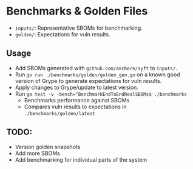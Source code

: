 # Benchmarks & Golden Files

- `inputs/`: Representative SBOMs for benchmarking.
- `golden/`: Expectations for vuln results.

## Usage
- Add SBOMs generated with `github.com/anchore/syft` to `inputs/`.
- Run `go run ./benchmarks/golden/golden_gen.go` on a known good version of Grype to generate expectations for vuln results.
- Apply changes to Grype/update to latest version.
- Run `go test -v -bench=^BenchmarkEndToEndRealSBOMs$ ./benchmarks`
  - Benchmarks performance against SBOMs
  - Compares vuln results to expectations in `./benchmarks/golden/latest`


## TODO:
- Version golden snapshots
- Add more SBOMs
- Add benchmarking for individual parts of the system
